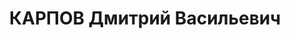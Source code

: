 ---
title: КАРПОВ Дмитрий Васильевич
description: "Род. в 1901, Владимирская обл., дер. Городок. Проживал: Ярославская\
  \ обл., г. Ярославль, ул. Володарского, 52. ЯЭМЗ, Начальник производства \n  Арестован\
  \ 18.07.1937. Обв. по ст. 58-7, 58-8, 58-11. Приговор: ВК ВС СССР, 28.12.1937 –\
  \ ВМН. Расстрелян 28.12.1937. \n  Реабилитирован ВК ВС СССР 16.07.1957"
---